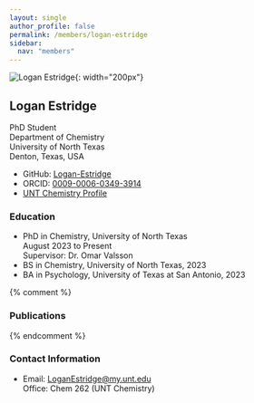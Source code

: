 ```yaml
---
layout: single
author_profile: false
permalink: /members/logan-estridge
sidebar:
  nav: "members"
---
```


![Logan Estridge]({{site.url}}/assets/images/LoganEstridge.jpg){: width="200px"}

## Logan Estridge
PhD Student  
Department of Chemistry  
University of North Texas  
Denton, Texas, USA  

* GitHub: [Logan-Estridge](https://github.com/Logan-Estridge)  
* ORCID: [0009-0006-0349-3914](http://orcid.org/0009-0006-0349-3914)  
* [UNT Chemistry Profile](https://chemistry.unt.edu/people/logan-estridge)  

### Education
* PhD in Chemistry, University of North Texas  
  August 2023 to Present  
  Supervisor: Dr. Omar Valsson  
* BS in Chemistry, University of North Texas, 2023   
* BA in Psychology, University of Texas at San Antonio, 2023     

{% comment %}
### Publications
{% endcomment %}

### Contact Information
* Email: [LoganEstridge@my.unt.edu](mailto:LoganEstridge@my.unt.edu)  
  Office: Chem 262 (UNT Chemistry)
